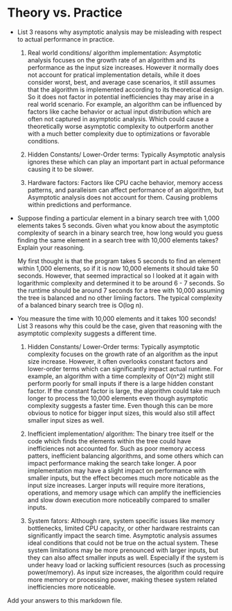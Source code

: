 # Theory vs. Practice

- List 3 reasons why asymptotic analysis may be misleading with respect to
  actual performance in practice.
  
  1. Real world conditions/ algorithm implementation: Asymptotic analysis focuses on the growth rate of an algorithm and its performance as the input size increases. However it normally does not account for pratical implementation details, while it does consider worst, best, and average case scenarios, it still assumes that the algorithm is implemented according to its theoretical design. So it does not factor in potential inefficiencies thay may arise in a real world scenario. For example, an algorithm can be influenced by factors like cache behavior or actual input distribution which are often not captured in asymptotic analysis. Which could cause a theoretically worse asymptotic complexity to outperform another with a much better complexity due to optimizations or favorable conditions.

  2. Hidden Constants/ Lower-Order terms: Typically Asymptotic analysis ignores these which can play an important part in actual peformance causing it to be slower.

  3. Hardware factors: Factors like CPU cache behavior, memory access patterns, and paralleism can affect performance of an algorithm, but Asymptotic analysis does not account for them. Causing problems within predictions and performance.

- Suppose finding a particular element in a binary search tree with 1,000
  elements takes 5 seconds. Given what you know about the asymptotic complexity
  of search in a binary search tree, how long would you guess finding the same
  element in a search tree with 10,000 elements takes? Explain your reasoning.

  My first thought is that the program takes 5 seconds to find an element within 1,000 elements, so if it is now 10,000 elements it should take 50 seconds. However, that seemed impractical so I looked at it again with logarithmic complexity and determined it to be around 6 - 7 seconds. So the runtime should be around 7 seconds for a tree with 10,000 assuming the tree is balanced and no other limiing factors. The typical complexity of a balanced binary search tree is O(log n).


- You measure the time with 10,000 elements and it takes 100 seconds! List 3
  reasons why this could be the case, given that reasoning with the asymptotic
  complexity suggests a different time.
  
  1. Hidden Constants/ Lower-Order terms: Typically asymptotic complexity focuses on the growth rate of an algorithm as the input size increase. However, it often overlooks constant factors and lower-order terms which can significantly impact actual runtime. For example, an algorithm with a time complexity of O(n^2) might still perform poorly for small inputs if there is a large hidden constant factor. If the constant factor is large, the algorithm could take much longer to process the 10,000 elements even though asymptotic complexity suggests a faster time. Even though this can be more obvious to notice for bigger input sizes, this would also still affect smaller input sizes as well.


  2. Inefficient implementation/ algorithm: The binary tree itself or the code which finds the elements within the tree could have inefficiences not accounted for. Such as poor memory access patters, inefficient balancing algorithms, and some others which can impact performance making the search take longer. A poor implementation may have a slight impact on performance with smaller inputs, but the effect becomes much more noticable as the input size increases. Larger inputs will require more iterations, operations, and memory usage which can amplify the inefficiencies and slow down execution more noticeablly compared to smaller inputs.

  3. System fators: Although rare, system specific issues like memory bottlenecks, limited CPU capacity, or other hardware restraints can significantly impact the search time. Asymptotic analysis assumes ideal conditions that could not be true on the actual system. These system limitations may be more prenounced with larger inputs, but they can also affect smaller inputs as well. Especially if the system is under heavy load or lacking sufficient resources (such as processing power/memory). As input size increases, the algorithm could require more memory or processing power, making thesee system related inefficiencies more noticeable.

Add your answers to this markdown file.
